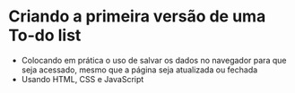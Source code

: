 # Criando a primeira versão de uma To-do list

- Colocando em prática o uso de salvar os dados no navegador para que seja acessado, mesmo que a página seja atualizada ou fechada 
- Usando HTML, CSS e JavaScript
